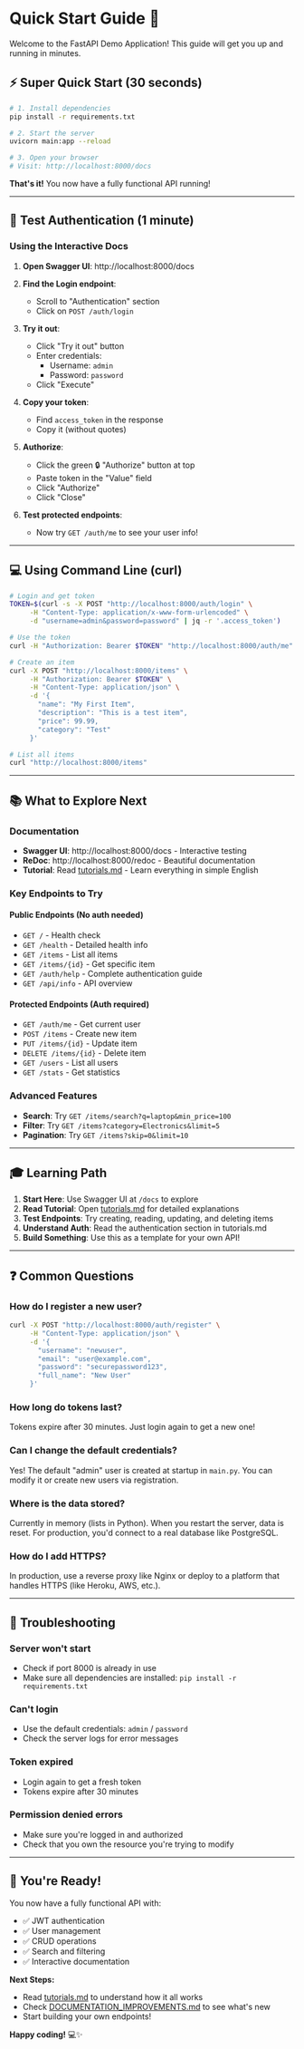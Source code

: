 # Quick Start Guide 🚀

Welcome to the FastAPI Demo Application! This guide will get you up and running in minutes.

## ⚡ Super Quick Start (30 seconds)

```bash
# 1. Install dependencies
pip install -r requirements.txt

# 2. Start the server
uvicorn main:app --reload

# 3. Open your browser
# Visit: http://localhost:8000/docs
```

**That's it!** You now have a fully functional API running!

---

## 🔐 Test Authentication (1 minute)

### Using the Interactive Docs

1. **Open Swagger UI**: http://localhost:8000/docs

2. **Find the Login endpoint**:
   - Scroll to "Authentication" section
   - Click on `POST /auth/login`

3. **Try it out**:
   - Click "Try it out" button
   - Enter credentials:
     - Username: `admin`
     - Password: `password`
   - Click "Execute"

4. **Copy your token**:
   - Find `access_token` in the response
   - Copy it (without quotes)

5. **Authorize**:
   - Click the green 🔒 "Authorize" button at top
   - Paste token in the "Value" field
   - Click "Authorize"
   - Click "Close"

6. **Test protected endpoints**:
   - Now try `GET /auth/me` to see your user info!

---

## 💻 Using Command Line (curl)

```bash
# Login and get token
TOKEN=$(curl -s -X POST "http://localhost:8000/auth/login" \
     -H "Content-Type: application/x-www-form-urlencoded" \
     -d "username=admin&password=password" | jq -r '.access_token')

# Use the token
curl -H "Authorization: Bearer $TOKEN" "http://localhost:8000/auth/me"

# Create an item
curl -X POST "http://localhost:8000/items" \
     -H "Authorization: Bearer $TOKEN" \
     -H "Content-Type: application/json" \
     -d '{
       "name": "My First Item",
       "description": "This is a test item",
       "price": 99.99,
       "category": "Test"
     }'

# List all items
curl "http://localhost:8000/items"
```

---

## 📚 What to Explore Next

### Documentation
- **Swagger UI**: http://localhost:8000/docs - Interactive testing
- **ReDoc**: http://localhost:8000/redoc - Beautiful documentation
- **Tutorial**: Read [tutorials.md](tutorials.md) - Learn everything in simple English

### Key Endpoints to Try

#### Public Endpoints (No auth needed)
- `GET /` - Health check
- `GET /health` - Detailed health info
- `GET /items` - List all items
- `GET /items/{id}` - Get specific item
- `GET /auth/help` - Complete authentication guide
- `GET /api/info` - API overview

#### Protected Endpoints (Auth required)
- `GET /auth/me` - Get current user
- `POST /items` - Create new item
- `PUT /items/{id}` - Update item
- `DELETE /items/{id}` - Delete item
- `GET /users` - List all users
- `GET /stats` - Get statistics

### Advanced Features
- **Search**: Try `GET /items/search?q=laptop&min_price=100`
- **Filter**: Try `GET /items?category=Electronics&limit=5`
- **Pagination**: Try `GET /items?skip=0&limit=10`

---

## 🎓 Learning Path

1. **Start Here**: Use Swagger UI at `/docs` to explore
2. **Read Tutorial**: Open [tutorials.md](tutorials.md) for detailed explanations
3. **Test Endpoints**: Try creating, reading, updating, and deleting items
4. **Understand Auth**: Read the authentication section in tutorials.md
5. **Build Something**: Use this as a template for your own API!

---

## ❓ Common Questions

### How do I register a new user?
```bash
curl -X POST "http://localhost:8000/auth/register" \
     -H "Content-Type: application/json" \
     -d '{
       "username": "newuser",
       "email": "user@example.com",
       "password": "securepassword123",
       "full_name": "New User"
     }'
```

### How long do tokens last?
Tokens expire after 30 minutes. Just login again to get a new one!

### Can I change the default credentials?
Yes! The default "admin" user is created at startup in `main.py`. You can modify it or create new users via registration.

### Where is the data stored?
Currently in memory (lists in Python). When you restart the server, data is reset. For production, you'd connect to a real database like PostgreSQL.

### How do I add HTTPS?
In production, use a reverse proxy like Nginx or deploy to a platform that handles HTTPS (like Heroku, AWS, etc.).

---

## 🔧 Troubleshooting

### Server won't start
- Check if port 8000 is already in use
- Make sure all dependencies are installed: `pip install -r requirements.txt`

### Can't login
- Use the default credentials: `admin` / `password`
- Check the server logs for error messages

### Token expired
- Login again to get a fresh token
- Tokens expire after 30 minutes

### Permission denied errors
- Make sure you're logged in and authorized
- Check that you own the resource you're trying to modify

---

## 🎉 You're Ready!

You now have a fully functional API with:
- ✅ JWT authentication
- ✅ User management
- ✅ CRUD operations
- ✅ Search and filtering
- ✅ Interactive documentation

**Next Steps:**
- Read [tutorials.md](tutorials.md) to understand how it all works
- Check [DOCUMENTATION_IMPROVEMENTS.md](DOCUMENTATION_IMPROVEMENTS.md) to see what's new
- Start building your own endpoints!

**Happy coding!** 💻✨
